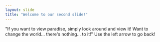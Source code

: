 ```yaml
---
layout: slide
title: "Welcome to our second slide!"
---
```

"If you want to view paradise, simply look around and view it! Want to change the world... there's nothing... to it!"
Use the left arrow to go back!
